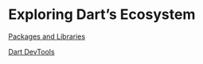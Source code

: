 # Exploring Dart’s Ecosystem

[Packages and Libraries](Exploring%20Dart%E2%80%99s%20Ecosystem%205780f66528b34ded9f4521f1519bc21a/Packages%20and%20Libraries%20ee740fbafffc4a5494cc8ec5b98e00e7.md)

[Dart DevTools](Exploring%20Dart%E2%80%99s%20Ecosystem%205780f66528b34ded9f4521f1519bc21a/Dart%20DevTools%20bdd98a6356d84289b29aefc178a69adc.md)